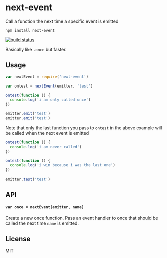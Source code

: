 # next-event

Call a function the next time a specific event is emitted

```
npm install next-event
```

[![build status](http://img.shields.io/travis/mafintosh/next-event.svg?style=flat)](http://travis-ci.org/mafintosh/next-event)

Basically like `.once` but faster.

## Usage

``` js
var nextEvent = require('next-event')

var ontest = nextEvent(emitter, 'test')

ontest(function () {
  console.log('i am only called once')
})

emitter.emit('test')
emitter.emit('test')
```

Note that only the last function you pass to `ontest` in the above example
will be called when the next event is emitted

``` js
ontest(function () {
  console.log('i am never called')
})

ontest(function () {
  console.log('i win because i was the last one')
})

emitter.test('test')
```

## API

#### `var once = nextEvent(emitter, name)`

Create a new once function. Pass an event handler to once
that should be called the next time `name` is emitted.

## License

MIT
